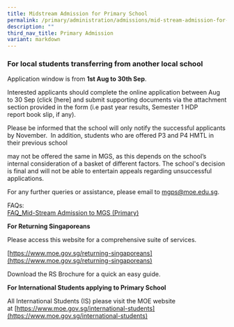 ```yaml
---
title: Midstream Admission for Primary School
permalink: /primary/administration/admissions/mid-stream-admission-for-primary-school/
description: ""
third_nav_title: Primary Admission
variant: markdown
---
```

### For local students transferring from another local school

Application window is from **1st Aug to 30th Sep**.  

Interested applicants should complete the online application between Aug to 30 Sep (click [here] and submit supporting documents via the attachment section provided in the form (i.e past year results, Semester 1 HDP report book slip, if any).  

Please be informed that the school will only notify the successful applicants by November.  In addition, students who are offered P3 and P4 HMTL in their previous school

may not be offered the same in MGS, as this depends on the school’s internal consideration of a basket of different factors. The school's decision is final and will not be able to entertain appeals regarding unsuccessful applications. 

For any further queries or assistance, please email to [mgps@moe.edu.sg](mailto:mgps@moe.edu.sg). 

FAQs:  
[FAQ\_Mid-Stream Admission to MGS (Primary)](https://drive.google.com/file/d/15x2enIAurEQkJ1_9TphnDdyTN-n7Ujc2/view?usp=sharing)  
  

**For Returning Singaporeans**  

Please access this website for a comprehensive suite of services. 

[https://www.moe.gov.sg/returning-singaporeans](https://www.moe.gov.sg/returning-singaporeans)

Download the RS Brochure for a quick an easy guide.

**For International Students applying to Primary School**  

All International Students (IS) please visit the MOE website at [https://www.moe.gov.sg/international-students](https://www.moe.gov.sg/international-students)